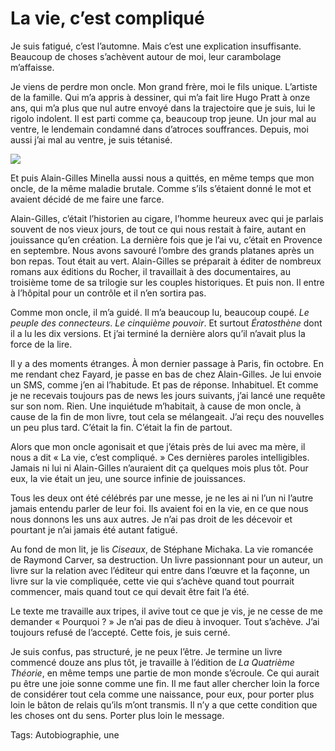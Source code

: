 # La vie, c’est compliqué

Je suis fatigué, c’est l’automne. Mais c’est une explication insuffisante. Beaucoup de choses s’achèvent autour de moi, leur carambolage m’affaisse.

Je viens de perdre mon oncle. Mon grand frère, moi le fils unique. L’artiste de la famille. Qui m’a appris à dessiner, qui m’a fait lire Hugo Pratt à onze ans, qui m’a plus que nul autre envoyé dans la trajectoire que je suis, lui le rigolo indolent. Il est parti comme ça, beaucoup trop jeune. Un jour mal au ventre, le lendemain condamné dans d’atroces souffrances. Depuis, moi aussi j’ai mal au ventre, je suis tétanisé.

![](https://tcrouzet.com/images_tc/2012/12/agm1.jpg)

Et puis Alain-Gilles Minella aussi nous a quittés, en même temps que mon oncle, de la même maladie brutale. Comme s’ils s’étaient donné le mot et avaient décidé de me faire une farce.

Alain-Gilles, c’était l’historien au cigare, l’homme heureux avec qui je parlais souvent de nos vieux jours, de tout ce qui nous restait à faire, autant en jouissance qu’en création. La dernière fois que je l’ai vu, c’était en Provence en septembre. Nous avons savouré l’ombre des grands platanes après un bon repas. Tout était au vert. Alain-Gilles se préparait à éditer de nombreux romans aux éditions du Rocher, il travaillait à des documentaires, au troisième tome de sa trilogie sur les couples historiques. Et puis non. Il entre à l’hôpital pour un contrôle et il n’en sortira pas.

Comme mon oncle, il m’a guidé. Il m’a beaucoup lu, beaucoup coupé. *Le peuple des connecteurs*. *Le cinquième pouvoir*. Et surtout *Ératosthène* dont il a lu les dix versions. Et j’ai terminé la dernière alors qu’il n’avait plus la force de la lire.

Il y a des moments étranges. À mon dernier passage à Paris, fin octobre. En me rendant chez Fayard, je passe en bas de chez Alain-Gilles. Je lui envoie un SMS, comme j’en ai l’habitude. Et pas de réponse. Inhabituel. Et comme je ne recevais toujours pas de news les jours suivants, j’ai lancé une requête sur son nom. Rien. Une inquiétude m’habitait, à cause de mon oncle, à cause de la fin de mon livre, tout cela se mélangeait. J’ai reçu des nouvelles un peu plus tard. C’était la fin. C’était la fin de partout.

Alors que mon oncle agonisait et que j’étais près de lui avec ma mère, il nous a dit « La vie, c’est compliqué. » Ces dernières paroles intelligibles. Jamais ni lui ni Alain-Gilles n’auraient dit ça quelques mois plus tôt. Pour eux, la vie était un jeu, une source infinie de jouissances.

Tous les deux ont été célébrés par une messe, je ne les ai ni l’un ni l’autre jamais entendu parler de leur foi. Ils avaient foi en la vie, en ce que nous nous donnons les uns aux autres. Je n’ai pas droit de les décevoir et pourtant je n’ai jamais été autant fatigué.

Au fond de mon lit, je lis *Ciseaux*, de Stéphane Michaka. La vie romancée de Raymond Carver, sa destruction. Un livre passionnant pour un auteur, un livre sur la relation avec l’éditeur qui entre dans l’œuvre et la façonne, un livre sur la vie compliquée, cette vie qui s’achève quand tout pourrait commencer, mais quand tout ce qui devait être fait l’a été.

Le texte me travaille aux tripes, il avive tout ce que je vis, je ne cesse de me demander « Pourquoi ? » Je n’ai pas de dieu à invoquer. Tout s’achève. J’ai toujours refusé de l’accepté. Cette fois, je suis cerné.

Je suis confus, pas structuré, je ne peux l’être. Je termine un livre commencé douze ans plus tôt, je travaille à l’édition de *La Quatrième Théorie*, en même temps une partie de mon monde s’écroule. Ce qui aurait pu être une joie sonne comme une fin. Il me faut aller chercher loin la force de considérer tout cela comme une naissance, pour eux, pour porter plus loin le bâton de relais qu’ils m’ont transmis. Il n’y a que cette condition que les choses ont du sens. Porter plus loin le message.

Tags: Autobiographie, une
